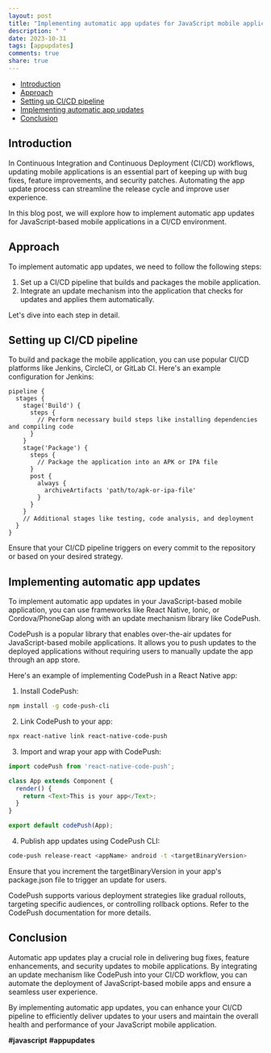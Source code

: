 ```yaml
---
layout: post
title: "Implementing automatic app updates for JavaScript mobile applications in CI/CD"
description: " "
date: 2023-10-31
tags: [appupdates]
comments: true
share: true
---
```


- [Introduction](#introduction)
- [Approach](#approach)
- [Setting up CI/CD pipeline](#setting-up-cicd-pipeline)
- [Implementing automatic app updates](#implementing-automatic-app-updates)
- [Conclusion](#conclusion)

## Introduction

In Continuous Integration and Continuous Deployment (CI/CD) workflows, updating mobile applications is an essential part of keeping up with bug fixes, feature improvements, and security patches. Automating the app update process can streamline the release cycle and improve user experience. 

In this blog post, we will explore how to implement automatic app updates for JavaScript-based mobile applications in a CI/CD environment.

## Approach

To implement automatic app updates, we need to follow the following steps:

1. Set up a CI/CD pipeline that builds and packages the mobile application.
2. Integrate an update mechanism into the application that checks for updates and applies them automatically.

Let's dive into each step in detail.

## Setting up CI/CD pipeline

To build and package the mobile application, you can use popular CI/CD platforms like Jenkins, CircleCI, or GitLab CI. Here's an example configuration for Jenkins:

```jenkinsfile
pipeline {
  stages {
    stage('Build') {
      steps {
        // Perform necessary build steps like installing dependencies and compiling code
      }
    }
    stage('Package') {
      steps {
        // Package the application into an APK or IPA file
      }
      post {
        always {
          archiveArtifacts 'path/to/apk-or-ipa-file'
        }
      }
    }
    // Additional stages like testing, code analysis, and deployment
  }
}
```

Ensure that your CI/CD pipeline triggers on every commit to the repository or based on your desired strategy.

## Implementing automatic app updates

To implement automatic app updates in your JavaScript-based mobile application, you can use frameworks like React Native, Ionic, or Cordova/PhoneGap along with an update mechanism library like CodePush.

CodePush is a popular library that enables over-the-air updates for JavaScript-based mobile applications. It allows you to push updates to the deployed applications without requiring users to manually update the app through an app store.

Here's an example of implementing CodePush in a React Native app:

1. Install CodePush:

```bash
npm install -g code-push-cli
```

2. Link CodePush to your app:

```bash
npx react-native link react-native-code-push
```

3. Import and wrap your app with CodePush:

```javascript
import codePush from 'react-native-code-push';

class App extends Component {
  render() {
    return <Text>This is your app</Text>;
  }
}

export default codePush(App);
```

4. Publish app updates using CodePush CLI:

```bash
code-push release-react <appName> android -t <targetBinaryVersion>
```

Ensure that you increment the targetBinaryVersion in your app's package.json file to trigger an update for users.

CodePush supports various deployment strategies like gradual rollouts, targeting specific audiences, or controlling rollback options. Refer to the CodePush documentation for more details.

## Conclusion

Automatic app updates play a crucial role in delivering bug fixes, feature enhancements, and security updates to mobile applications. By integrating an update mechanism like CodePush into your CI/CD workflow, you can automate the deployment of JavaScript-based mobile apps and ensure a seamless user experience.

By implementing automatic app updates, you can enhance your CI/CD pipeline to efficiently deliver updates to your users and maintain the overall health and performance of your JavaScript mobile application.

**#javascript** **#appupdates**